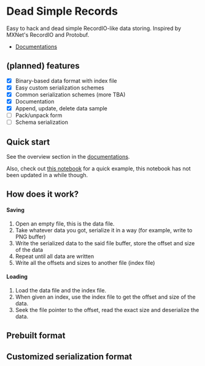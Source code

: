 # Dead Simple Records


Easy to hack and dead simple RecordIO-like data storing. Inspired by MXNet's RecordIO and Protobuf.

- [Documentations](https://ndgnuh.gitlab.io/dsrecords/)

## (planned) features

- [x] Binary-based data format with index file
- [x] Easy custom serialization schemes
- [x] Common serialization schemes (more TBA)
- [x] Documentation
- [x] Append, update, delete data sample
- [ ] Pack/unpack form
- [ ] Schema serialization

## Quick start
See the overview section in the [documentations](https://ndgnuh.gitlab.io/dsrecords/).

Also, check out [this notebook](https://github.com/ndgnuh/ezrecords/blob/master/Examples.ipynb) for a quick example, this notebook has not been updated in a while though.

## How does it work?

#### Saving

1. Open an empty file, this is the data file.
2. Take whatever data you got, serialize it in a way (for example, write to PNG buffer)
3. Write the serialized data to the said file buffer, store the offset and size of the data
4. Repeat until all data are written
5. Write all the offsets and sizes to another file (index file)

#### Loading

1. Load the data file and the index file.
2. When given an index, use the index file to get the offset and size of the data.
3. Seek the file pointer to the offset, read the exact size and deserialize the data.

## Prebuilt format


## Customized serialization format

